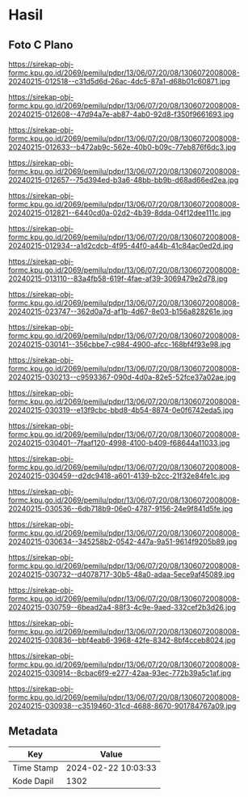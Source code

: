 # Hasil

## Foto C Plano

https://sirekap-obj-formc.kpu.go.id/2069/pemilu/pdpr/13/06/07/20/08/1306072008008-20240215-012518--c31d5d6d-26ac-4dc5-87a1-d68b01c60871.jpg

https://sirekap-obj-formc.kpu.go.id/2069/pemilu/pdpr/13/06/07/20/08/1306072008008-20240215-012608--47d94a7e-ab87-4ab0-92d8-f350f9661693.jpg

https://sirekap-obj-formc.kpu.go.id/2069/pemilu/pdpr/13/06/07/20/08/1306072008008-20240215-012633--b472ab9c-562e-40b0-b09c-77eb876f6dc3.jpg

https://sirekap-obj-formc.kpu.go.id/2069/pemilu/pdpr/13/06/07/20/08/1306072008008-20240215-012657--75d394ed-b3a6-48bb-bb9b-d68ad66ed2ea.jpg

https://sirekap-obj-formc.kpu.go.id/2069/pemilu/pdpr/13/06/07/20/08/1306072008008-20240215-012821--6440cd0a-02d2-4b39-8dda-04f12dee111c.jpg

https://sirekap-obj-formc.kpu.go.id/2069/pemilu/pdpr/13/06/07/20/08/1306072008008-20240215-012934--a1d2cdcb-4f95-44f0-a44b-41c84ac0ed2d.jpg

https://sirekap-obj-formc.kpu.go.id/2069/pemilu/pdpr/13/06/07/20/08/1306072008008-20240215-013110--83a4fb58-619f-4fae-af39-3069479e2d78.jpg

https://sirekap-obj-formc.kpu.go.id/2069/pemilu/pdpr/13/06/07/20/08/1306072008008-20240215-023747--362d0a7d-af1b-4d67-8e03-b156a828261e.jpg

https://sirekap-obj-formc.kpu.go.id/2069/pemilu/pdpr/13/06/07/20/08/1306072008008-20240215-030141--356cbbe7-c984-4900-afcc-168bf4f93e98.jpg

https://sirekap-obj-formc.kpu.go.id/2069/pemilu/pdpr/13/06/07/20/08/1306072008008-20240215-030213--c9593367-090d-4d0a-82e5-52fce37a02ae.jpg

https://sirekap-obj-formc.kpu.go.id/2069/pemilu/pdpr/13/06/07/20/08/1306072008008-20240215-030319--e13f9cbc-bbd8-4b54-8874-0e0f6742eda5.jpg

https://sirekap-obj-formc.kpu.go.id/2069/pemilu/pdpr/13/06/07/20/08/1306072008008-20240215-030401--7faaf120-4998-4100-b409-f68644a11033.jpg

https://sirekap-obj-formc.kpu.go.id/2069/pemilu/pdpr/13/06/07/20/08/1306072008008-20240215-030459--d2dc9418-a601-4139-b2cc-21f32e84fe1c.jpg

https://sirekap-obj-formc.kpu.go.id/2069/pemilu/pdpr/13/06/07/20/08/1306072008008-20240215-030536--6db718b9-06e0-4787-9156-24e9f841d5fe.jpg

https://sirekap-obj-formc.kpu.go.id/2069/pemilu/pdpr/13/06/07/20/08/1306072008008-20240215-030634--345258b2-0542-447a-9a51-9614f9205b89.jpg

https://sirekap-obj-formc.kpu.go.id/2069/pemilu/pdpr/13/06/07/20/08/1306072008008-20240215-030732--d4078717-30b5-48a0-adaa-5ece9af45089.jpg

https://sirekap-obj-formc.kpu.go.id/2069/pemilu/pdpr/13/06/07/20/08/1306072008008-20240215-030759--6bead2a4-88f3-4c9e-9aed-332cef2b3d26.jpg

https://sirekap-obj-formc.kpu.go.id/2069/pemilu/pdpr/13/06/07/20/08/1306072008008-20240215-030836--bbf4eab6-3968-42fe-8342-8bf4cceb8024.jpg

https://sirekap-obj-formc.kpu.go.id/2069/pemilu/pdpr/13/06/07/20/08/1306072008008-20240215-030914--8cbac6f9-e277-42aa-93ec-772b39a5c1af.jpg

https://sirekap-obj-formc.kpu.go.id/2069/pemilu/pdpr/13/06/07/20/08/1306072008008-20240215-030938--c3519460-31cd-4688-8670-901784767a09.jpg


## Metadata

| Key        | Value               |
| ---------- | ------------------- |
| Time Stamp | 2024-02-22 10:03:33 |
| Kode Dapil | 1302                |



